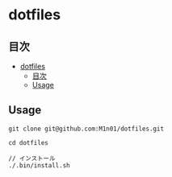 # dotfiles

## 目次

- [dotfiles](#dotfiles)
	- [目次](#目次)
	- [Usage](#usage)

## Usage
```
git clone git@github.com:M1n01/dotfiles.git

cd dotfiles

// インストール
./.bin/install.sh
```

